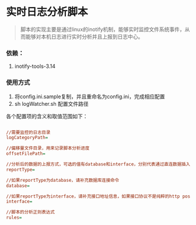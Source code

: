 # 实时日志分析脚本
> 脚本的实现主要是通过linux的inotify机制，能够实时监控文件系统事件，从而能够对本机日志进行实时分析并且上报到日志中心。

### 依赖：
1. inotify-tools-3.14

### 使用方式
1. 将config.ini.sample复制，并且重命名为config.ini，完成相应配置
2. sh logWatcher.sh 配置文件路径

各个配置项的含义和取值范围如下：

``` ini

//需要监控的日志目录
logCategoryPath=

//偏移量文件目录，用来记录脚本分析进度
offsetFilePath=

//分析后的数据的上报方式，可选的值有database和interface，分别代表通过直连数据插入数据和调日至中心接口上传数据
reportType=

//如果reportType为database，请补充数据库连接命令
database=

//如果reportType为interface，请补充接口地址信息，如果接口协议不是纯粹的http post，请修改脚本对应位置适应您所需要的协议
interface=

//脚本的分析正则表达式
rules=

```